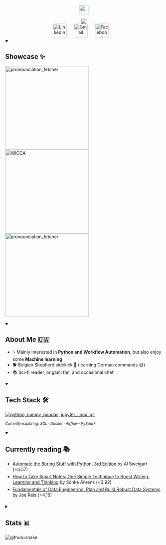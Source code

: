 <!-- Heavely inspired by https://github.com/DenverCoder1/DenverCoder1/blob/main/README.md -->
<!-- <a href="" target="_blank"> -->
<p align="center" title="My name">
  <a href="https://github.com/Todmount" target="_blank">
    <img style="height:30px" src="https://res.cloudinary.com/dxteec1w4/image/upload/v1756158343/GithubName_niep5u.png"></a>
</p>

<!-- Typing animation. See https://github.com/DenverCoder1/readme-typing-svg -->
<div align="center" title="Cool animation">
  <a href="https://github.com/denvercoder1/readme-typing-svg" target="_blank" alt="Aspiring Data Software Engineer">
    <img src="https://readme-typing-svg.herokuapp.com?lines=Aspiring+Data+Software+Engineer;Always+curious+to+build+new+things&center=true&color=41b883&title_color=F39C12&width=550&height=55&size=24&duration=4500&pause=1000"></a>
</div>

<!-- Socials -->
<div align="center">
  <a href="https://www.linkedin.com/in/todmount" target="_blank" alt="LinkedIn" title="LinkedIn">
    <img
      style="width:44px"
      src="https://res.cloudinary.com/dxteec1w4/image/upload/v1756561851/LinkedIn-Icon-Logo.vue_dark_n75yls.png" 
      alt="LinkedIn"
    ></a>&#8287;&#8287;&#8287;&#8287;&#8287;
  <a href="mailto:todmount@gmail.com" target="_blank" alt="Gmail" title="Mail me">
    <img
      style="width:44px"
      src="https://res.cloudinary.com/dxteec1w4/image/upload/v1756561829/Gmail-Logo.vue_dark_qjue9a.png" 
      alt="Gmail"
    ></a>&#8287;&#8287;&#8287;&#8287;&#8287;
  <a href="https://www.facebook.com/todmount/" target="_blank" alt="Facebook" title="Facebook">
    <img src="https://res.cloudinary.com/dxteec1w4/image/upload/v1756561810/Facebook-f_Logo-Blue-Logo.vue_dark_ho8eul.png" 
      alt="Facebook" 
      style="width:44px"
    ></a>&#8287;&#8287;&#8287;&#8287;&#8287;
</div>


<!--- <sub><hr title="Nothing interesting, look further"></sub> --->
<!--- <h1></h1> --->


<!-- Projects I'm proud of -->
<!--  colors 
solarized dark bg - 002b36   vue dark bg - 273849   vue dark txt - 41b883   shadow green - ffffff00   github dimmed - 24292F   amber - F39C12
&bg_color=DEG135,1D2B2A,24292F,273849   &bg_color=DEG135,1F2A36,E8F1F2   &bg_color=DEG135,2C3E50,D5EDE4 bg_color=162322
-->
<details open> 
  <summary><h2 align="left" title="Projects I'm proud of">Showcase ✨</h2></summary>
  <p align="left">
    <a href="https://github.com/Todmount/pronunciation-fetcher" target="_blank">
      <img 
        width="268" src="https://denvercoder1-github-readme-stats.vercel.app/api/pin/?username=todmount&repo=pronunciation-fetcher&theme=vue-dark&hide_border=true&title_color=41b883&show_icons=false&bg_color=90,162322,1D2B2A,1D2B2A&border_color=0B1313" alt="pronounciation_fetcher"
      ></a>
    <a href="https://github.com/Todmount/wicca" target="_blank">
      <img 
        width="268"
        src="https://denvercoder1-github-readme-stats.vercel.app/api/pin/?username=todmount&repo=wicca&theme=vue-dark&hide_border=true&title_color=41b883&show_icons=false&bg_color=90,162322,1D2B2A,1D2B2A" 
        alt="WICCA"
      ></a>
    <a href="https://github.com/Todmount/dbt-postgres-warehouse" target="_blank">
      <img 
        width="268"
        src="https://denvercoder1-github-readme-stats.vercel.app/api/pin/?username=todmount&repo=dbt-postgres-warehouse&theme=vue-dark&hide_border=true&title_color=41b883&show_icons=false&bg_color=90,162322,1D2B2A,1D2B2A&border_color=0B1313" 
        alt="pronounciation_fetcher"
      ></a>
  </p>
</details>


<!-- Introduction -->
<details open>
  <summary><h2 align="left" title="Introduction">About Me 🇺🇦</h2></summary>
  
  - ⚡ Mainly interested in **Python and Workflow Automation**, but also enjoy some **Machine learning**
  - 🐕 Belgian Shepherd sidekick 🐾 (learning German commands 😅)
  - 📚 Sci-fi reader, origami fan, and occasional chef
</details>


<!-- Tools Icon Set: https://devicon.dev/ https://github.com/LelouchFR/skill-icons?tab=readme-ov-file-->
<details open>
  <summary><h2 align="left" title="Tools I use">Tech Stack 🛠️</h2></summary>
  <p  align="left">
    <picture> <!-- In theory, this should change some icons by user theme -->
      <a href="https://go-skill-icons.vercel.app/">
        <img 
          alt="python, numpy, pandas, jupyter, linux, git" 
          src="https://go-skill-icons.vercel.app/api/icons?i=python,numpy,pandas,jupyter,linux,git&titles=true&theme=" 
        /></a>
    </picture>
  </p>
  <!-- Tools I'm learning -->
  <p align="left" title="Tools I'm diving in">
    <sub><i>Currently exploring: SQL · Docker · Airflow · PySpark</i></sub>
  </p>
</details>


<!-- Workflow: https://github.com/marketplace/actions/goodreads-profile-workflow -->  
<details open>
  <summary><h2 align="left" title="Books I'm reading">Currently reading 📚</h2></summary>
  
  <!-- GOODREADS-LIST:START -->
- [Automate the Boring Stuff with Python, 3rd Edition](https://www.goodreads.com/review/show/7850229429?utm_medium=api&utm_source=rss) by Al Sweigart (⭐️4.57)
- [How to Take Smart Notes: One Simple Technique to Boost Writing, Learning and Thinking](https://www.goodreads.com/review/show/7889584130?utm_medium=api&utm_source=rss) by Sönke Ahrens (⭐️3.92)
- [Fundamentals of Data Engineering: Plan and Build Robust Data Systems](https://www.goodreads.com/review/show/7850230893?utm_medium=api&utm_source=rss) by Joe Reis (⭐️4.16)
<!-- GOODREADS-LIST:END -->
</details>


<!-- Stats -->
<details title="Stats is so cool">
  <summary><h2>Stats 📊 </h2></summary>
  <div>
    <h3>Streak❤️‍🔥</h3>
    <!-- Streak (width in the src) &background=90%2C162322%2C162322%2C1D2B2A%2C1D2B2A%2C1D2B2A%2C1D2B2A%2C1D2B2A-->
    <a href="https://git.io/streak-stats">
      <img 
        src="https://readme-streak-five.vercel.app/?user=todmount&theme=vue-dark&hide_border=true&exclude_days=Sun%2CSat&background=90%2C162322%2C162322%2C1D2B2A%2C1D2B2A%2C1D2B2A%2C1D2B2A%2C1D2B2A&card_width=472&card_height=170" 
        alt="GitHub Streak" 
        title="GitHub Streak"
      ></a>
  </div>
  <div>
    <h3>Profile👨‍💻</h3>
    <!-- Stats -->
    <a href="https://github.com/anuraghazra/github-readme-stats">
      <img 
        style="height:170px" 
        src="https://readme-stats-xi-six.vercel.app/api?username=todmount&theme=vue-dark&bg_color=90,162322,162322,1D2B2A,1D2B2A,1D2B2A&hide_border=true" 
        alt="GitHub Stats" 
        title="GitHub Stats"
      ></a>
      <!-- Top languages -->
    <a href="https://github.com/anuraghazra/github-readme-stats">
      <img 
        style="height:170px" 
        src="https://readme-stats-xi-six.vercel.app/api/top-langs/?username=Todmount&theme=vue-dark&bg_color=90,162322,162322,1D2B2A,1D2B2A,1D2B2A&hide_border=true&layout=compact&exclude_repo=todmount,DICT_Machine_Learning,DICT_Deep_Learning,DICT_Antenna_Systems,github-readme-stats,github-readme-streak-stats,info-systems-labs" 
        alt="Top Languages" 
        title="Top Languages"
      ></a>
  </div>
  <div>
    <h3>WakaTime⏳</h3>
    <!-- WakaTime -->
    <a href="https://github.com/anuraghazra/github-readme-stats">
      <img 
        style="height:420px" 
        src="https://readme-stats-xi-six.vercel.app/api/wakatime?username=Todmount&theme=vue-dark&bg_color=90,162322,162322,1D2B2A,1D2B2A,1D2B2A&hide_border=true" 
        alt="WakaTime" 
        title="WakaTime"
      ></a>    
  </div>
    
  <!--- Same as above, but markdown 
  [![GitHub Stats](https://github-readme-stats.vercel.app/api?username=todmount&theme=vue-dark&bg_color=90,162322,162322,1D2B2A,1D2B2A,1D2B2A&hide_border=true)](https://github.com/anuraghazra/github-readme-stats)
  [![GitHub Streak](https://streak-stats.demolab.com?user=todmount&theme=vue-dark&hide_border=true&exclude_days=Sun%2CSat&background=90%2C162322%2C162322%2C1D2B2A%2C1D2B2A%2C1D2B2A%2C1D2B2A%2C1D2B2A)](https://git.io/streak-stats)
  [![WakaTime](https://github-readme-stats.vercel.app/api/wakatime?username=Todmount&theme=vue-dark&bg_color=90,162322,162322,1D2B2A,1D2B2A,1D2B2A&hide_border=true)](https://github.com/anuraghazra/github-readme-stats)
  [![Top Langs](https://github-readme-stats.vercel.app/api/top-langs/?username=Todmount&theme=vue-dark&bg_color=90,162322,162322,1D2B2A,1D2B2A,1D2B2A&hide_border=true&layout=donut-vertical)](https://github.com/anuraghazra/github-readme-stats)
  --->
</details>


<!-- Workflow: https://github.com/Platane/snk?tab=readme-ov-file -->
<picture align="center">
  <source media="(prefers-color-scheme: dark)" srcset="https://raw.githubusercontent.com/Todmount/Todmount/refs/heads/output/github-contribution-grid-snake-dark.svg" />
  <source media="(prefers-color-scheme: light)" srcset="https://raw.githubusercontent.com/Todmount/Todmount/refs/heads/output/github-contribution-grid-snake.svg" />
  <img alt="github-snake" src="https://raw.githubusercontent.com/Todmount/Todmount/output/github-snake.svg" />
</picture>

